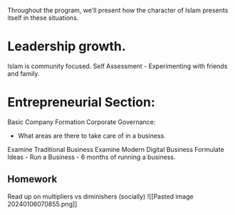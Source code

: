 
Throughout the program, we'll present how the character of Islam presents itself in these situations.

# Leadership growth.
Islam is community focused.
Self Assessment - Experimenting with friends and family.

# Entrepreneurial Section:
Basic Company Formation
Corporate Governance:
- What areas are there to take care of in a business.

Examine Traditional Business
Examine Modern Digital Business
Formulate Ideas - Run a Business - 6 months of running a business.

## Homework
Read up on multipliers vs diminishers (socially)
![[Pasted image 20240106070855.png]]
